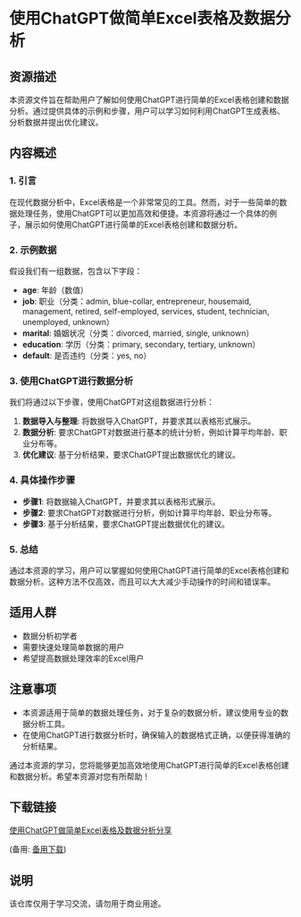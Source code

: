 # 使用ChatGPT做简单Excel表格及数据分析

## 资源描述

本资源文件旨在帮助用户了解如何使用ChatGPT进行简单的Excel表格创建和数据分析。通过提供具体的示例和步骤，用户可以学习如何利用ChatGPT生成表格、分析数据并提出优化建议。

## 内容概述

### 1. 引言
在现代数据分析中，Excel表格是一个非常常见的工具。然而，对于一些简单的数据处理任务，使用ChatGPT可以更加高效和便捷。本资源将通过一个具体的例子，展示如何使用ChatGPT进行简单的Excel表格创建和数据分析。

### 2. 示例数据
假设我们有一组数据，包含以下字段：
- **age**: 年龄（数值）
- **job**: 职业（分类：admin, blue-collar, entrepreneur, housemaid, management, retired, self-employed, services, student, technician, unemployed, unknown）
- **marital**: 婚姻状况（分类：divorced, married, single, unknown）
- **education**: 学历（分类：primary, secondary, tertiary, unknown）
- **default**: 是否违约（分类：yes, no）

### 3. 使用ChatGPT进行数据分析
我们将通过以下步骤，使用ChatGPT对这组数据进行分析：
1. **数据导入与整理**: 将数据导入ChatGPT，并要求其以表格形式展示。
2. **数据分析**: 要求ChatGPT对数据进行基本的统计分析，例如计算平均年龄、职业分布等。
3. **优化建议**: 基于分析结果，要求ChatGPT提出数据优化的建议。

### 4. 具体操作步骤
- **步骤1**: 将数据输入ChatGPT，并要求其以表格形式展示。
- **步骤2**: 要求ChatGPT对数据进行分析，例如计算平均年龄、职业分布等。
- **步骤3**: 基于分析结果，要求ChatGPT提出数据优化的建议。

### 5. 总结
通过本资源的学习，用户可以掌握如何使用ChatGPT进行简单的Excel表格创建和数据分析。这种方法不仅高效，而且可以大大减少手动操作的时间和错误率。

## 适用人群
- 数据分析初学者
- 需要快速处理简单数据的用户
- 希望提高数据处理效率的Excel用户

## 注意事项
- 本资源适用于简单的数据处理任务，对于复杂的数据分析，建议使用专业的数据分析工具。
- 在使用ChatGPT进行数据分析时，确保输入的数据格式正确，以便获得准确的分析结果。

通过本资源的学习，您将能够更加高效地使用ChatGPT进行简单的Excel表格创建和数据分析。希望本资源对您有所帮助！

## 下载链接
[使用ChatGPT做简单Excel表格及数据分析分享](https://pan.quark.cn/s/c33ae50d2ee8) 

(备用: [备用下载](https://pan.baidu.com/s/1fpp8cxxrwxX1Vjbg7qDLjw?pwd=1234))

## 说明

该仓库仅用于学习交流，请勿用于商业用途。

